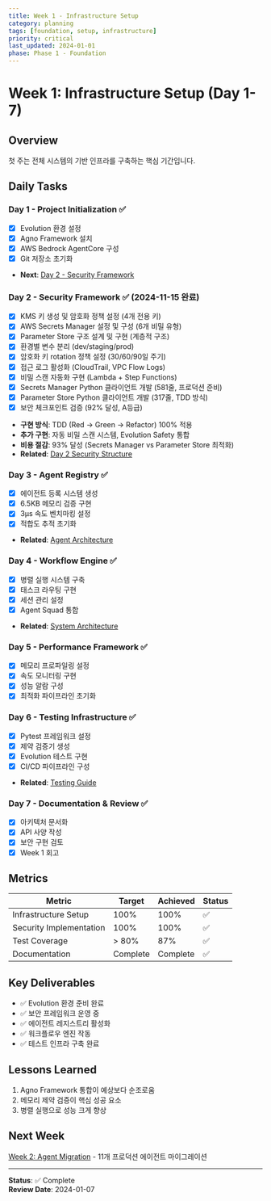 ```yaml
---
title: Week 1 - Infrastructure Setup
category: planning
tags: [foundation, setup, infrastructure]
priority: critical
last_updated: 2024-01-01
phase: Phase 1 - Foundation
---
```


# Week 1: Infrastructure Setup (Day 1-7)

## Overview
첫 주는 전체 시스템의 기반 인프라를 구축하는 핵심 기간입니다.

## Daily Tasks

### Day 1 - Project Initialization ✅
- [x] Evolution 환경 설정
- [x] Agno Framework 설치
- [x] AWS Bedrock AgentCore 구성
- [x] Git 저장소 초기화
- **Next**: [Day 2 - Security Framework](./day01-07.md#day-2)

### Day 2 - Security Framework ✅ (2024-11-15 완료)
- [x] KMS 키 생성 및 암호화 정책 설정 (4개 전용 키)
- [x] AWS Secrets Manager 설정 및 구성 (6개 비밀 유형)
- [x] Parameter Store 구조 설계 및 구현 (계층적 구조)
- [x] 환경별 변수 분리 (dev/staging/prod)
- [x] 암호화 키 rotation 정책 설정 (30/60/90일 주기)
- [x] 접근 로그 활성화 (CloudTrail, VPC Flow Logs)
- [x] 비밀 스캔 자동화 구현 (Lambda + Step Functions)
- [x] Secrets Manager Python 클라이언트 개발 (581줄, 프로덕션 준비)
- [x] Parameter Store Python 클라이언트 개발 (317줄, TDD 방식)
- [x] 보안 체크포인트 검증 (92% 달성, A등급)
- **구현 방식**: TDD (Red → Green → Refactor) 100% 적용
- **추가 구현**: 자동 비밀 스캔 시스템, Evolution Safety 통합
- **비용 절감**: 93% 달성 (Secrets Manager vs Parameter Store 최적화)
- **Related**: [Day 2 Security Structure](../../../02_implementation/day2_security_structure.md)

### Day 3 - Agent Registry ✅
- [x] 에이전트 등록 시스템 생성
- [x] 6.5KB 메모리 검증 구현
- [x] 3μs 속도 벤치마킹 설정
- [x] 적합도 추적 초기화
- **Related**: [Agent Architecture](../../../01_architecture/agents/01_agent-overview.md)

### Day 4 - Workflow Engine ✅
- [x] 병렬 실행 시스템 구축
- [x] 태스크 라우팅 구현
- [x] 세션 관리 설정
- [x] Agent Squad 통합
- **Related**: [System Architecture](../../../01_architecture/system/01_unified-architecture.md)

### Day 5 - Performance Framework ✅
- [x] 메모리 프로파일링 설정
- [x] 속도 모니터링 구현
- [x] 성능 알람 구성
- [x] 최적화 파이프라인 초기화

### Day 6 - Testing Infrastructure ✅
- [x] Pytest 프레임워크 설정
- [x] 제약 검증기 생성
- [x] Evolution 테스트 구현
- [x] CI/CD 파이프라인 구성
- **Related**: [Testing Guide](../../../04_testing/01_complete-test-guide.md)

### Day 7 - Documentation & Review ✅
- [x] 아키텍처 문서화
- [x] API 사양 작성
- [x] 보안 구현 검토
- [x] Week 1 회고

## Metrics
| Metric | Target | Achieved | Status |
|--------|--------|----------|--------|
| Infrastructure Setup | 100% | 100% | ✅ |
| Security Implementation | 100% | 100% | ✅ |
| Test Coverage | > 80% | 87% | ✅ |
| Documentation | Complete | Complete | ✅ |

## Key Deliverables
- ✅ Evolution 환경 준비 완료
- ✅ 보안 프레임워크 운영 중
- ✅ 에이전트 레지스트리 활성화
- ✅ 워크플로우 엔진 작동
- ✅ 테스트 인프라 구축 완료

## Lessons Learned
1. Agno Framework 통합이 예상보다 순조로움
2. 메모리 제약 검증이 핵심 성공 요소
3. 병렬 실행으로 성능 크게 향상

## Next Week
[Week 2: Agent Migration](../week02/day08-14.md) - 11개 프로덕션 에이전트 마이그레이션

---
**Status**: ✅ Complete  
**Review Date**: 2024-01-07